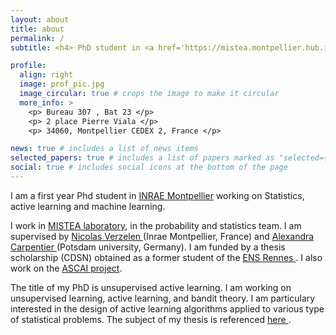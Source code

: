 ```yaml
---
layout: about
title: about
permalink: /
subtitle: <h4> PhD student in <a href='https://mistea.montpellier.hub.inrae.fr/'>INRAE Montpellier</a>,  <a href='https://mistea.montpellier.hub.inrae.fr/'> MISTEA laboratory</a> </h2>

profile:
  align: right
  image: prof_pic.jpg
  image_circular: true # crops the image to make it circular
  more_info: >
    <p> Bureau 307 , Bat 23 </p>
    <p> 2 place Pierre Viala </p>
    <p> 34060, Montpellier CEDEX 2, France </p>

news: true # includes a list of news items
selected_papers: true # includes a list of papers marked as "selected={true}"
social: true # includes social icons at the bottom of the page
---
```


I am a first year Phd student in <a href='https://mistea.montpellier.hub.inrae.fr/'>INRAE Montpellier</a> working on Statistics, active learning and machine learning.

I work in <a href='https://mistea.montpellier.hub.inrae.fr/'> MISTEA laboratory</a>, in the probability and statistics team. I am supervised by <a href='https://verzelen.montpellier.inrae.fr/'> Nicolas Verzelen </a> (Inrae Montpellier, France) and <a href='https://sites.google.com/site/alexandracarpentierresearch/'> Alexandra Carpentier </a> (Potsdam university, Germany). I am funded by a thesis scholarship (CDSN) obtained as a former student of the <a href='https://www.ens-rennes.fr/'> ENS Rennes </a>. I also work on the <a href='https://sites.google.com/view/prci-ascai/accueil'> ASCAI project</a>.

The title of my PhD is unsupervised active learning. I am working on unsupervised learning, active learning, and bandit theory. I am particulary interested in the design of active learning algorithms applied to various type of statistical problems. The subject of my thesis is referenced  <a href='https://theses.fr/s372674'> here </a>.

